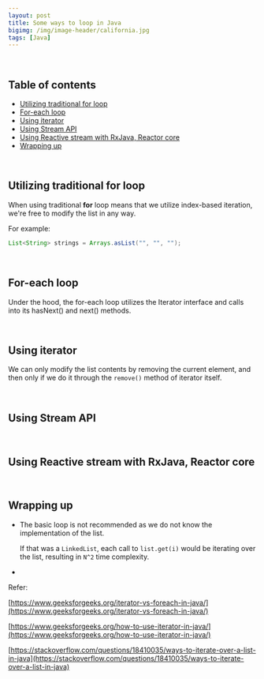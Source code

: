 ```yaml
---
layout: post
title: Some ways to loop in Java
bigimg: /img/image-header/california.jpg
tags: [Java]
---
```




<br>

## Table of contents
- [Utilizing traditional for loop](#utilizing-traditional-for-loop)
- [For-each loop](#for-each-loop)
- [Using iterator](#using-iterator)
- [Using Stream API](#using-stream-api)
- [Using Reactive stream with RxJava, Reactor core](#using-reactive-stream-with-rxjava,-reactor-core)
- [Wrapping up](#wrapping-up)


<br>

## Utilizing traditional for loop

When using traditional **for** loop means that we utilize index-based iteration, we're free to modify the list in any way.

For example:

```java
List<String> strings = Arrays.asList("", "", "");
```


<br>

## For-each loop

Under the hood, the for-each loop utilizes the Iterator interface and calls into its hasNext() and next() methods.







<br>

## Using iterator

We can only modify the list contents by removing the current element, and then only if we do it through the ```remove()``` method of iterator itself.








<br>

## Using Stream API






<br>

## Using Reactive stream with RxJava, Reactor core








<br>

## Wrapping up
- The basic loop is not recommended as we do not know the implementation of the list.

    If that was a ```LinkedList```, each call to ```list.get(i)``` would be iterating over the list, resulting in ```N^2``` time complexity.

- 



Refer:

[https://www.geeksforgeeks.org/iterator-vs-foreach-in-java/](https://www.geeksforgeeks.org/iterator-vs-foreach-in-java/)

[https://www.geeksforgeeks.org/how-to-use-iterator-in-java/](https://www.geeksforgeeks.org/how-to-use-iterator-in-java/)

[https://stackoverflow.com/questions/18410035/ways-to-iterate-over-a-list-in-java](https://stackoverflow.com/questions/18410035/ways-to-iterate-over-a-list-in-java)